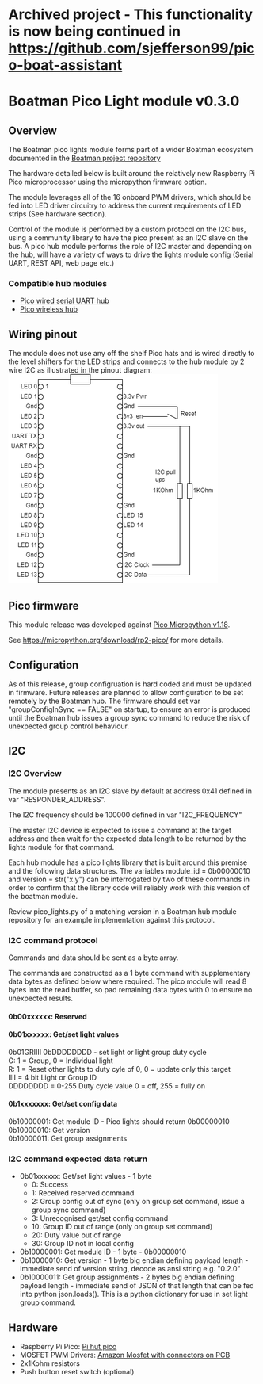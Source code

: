 # Archived project - This functionality is now being continued in https://github.com/sjefferson99/pico-boat-assistant

# Boatman Pico Light module v0.3.0

## Overview
The Boatman pico lights module forms part of a wider Boatman ecosystem documented in the [Boatman project repository](https://github.com/sjefferson99/Boatman-project)

The hardware detailed below is built around the relatively new Raspberry Pi Pico microprocessor using the micropython firmware option.

The module leverages all of the 16 onboard PWM drivers, which should be fed into LED driver circuitry to address the current requirements of LED strips (See hardware section).

Control of the module is performed by a custom protocol on the I2C bus, using a community library to have the pico present as an I2C slave on the bus.
A pico hub module performs the role of I2C master and depending on the hub, will have a variety of ways to drive the lights module config (Serial UART, REST API, web page etc.)

### Compatible hub modules
- [Pico wired serial UART hub](https://github.com/sjefferson99/Boatman-pico-uart-hub)
- [Pico wireless hub](https://github.com/sjefferson99/Boatman-pico-wireless-hub)

## Wiring pinout
The module does not use any off the shelf Pico hats and is wired directly to the level shifters for the LED strips and connects to the hub module by 2 wire I2C as illustrated in the pinout diagram:
![Pico lights pinout diagram](/LED%20PICO%20Pinout.drawio.png)

## Pico firmware
This module release was developed against [Pico Micropython v1.18](https://micropython.org/resources/firmware/rp2-pico-20220117-v1.18.uf2).

See https://micropython.org/download/rp2-pico/ for more details.

## Configuration
As of this release, group configruation is hard coded and must be updated in firmware. Future releases are planned to allow configuration to be set remotely by the Boatman hub. The firmware should set var "groupConfigInSync == FALSE" on startup, to ensure an error is produced until the Boatman hub issues a group sync command to reduce the risk of unexpected group control behaviour.

## I2C
### I2C Overview
The module presents as an I2C slave by default at address 0x41 defined in var "RESPONDER_ADDRESS".

The I2C frequency should be 100000 defined in var "I2C_FREQUENCY"

The master I2C device is expected to issue a command at the target address and then wait for the expected data length to be returned by the lights module for that command.

Each hub module has a pico lights library that is built around this premise and the following data structures. The variables module_id = 0b00000010 and version = str("x.y") can be interrogated by two of these commands in order to confirm that the library code will reliably work with this version of the boatman module.

Review pico_lights.py of a matching version in a Boatman hub module repository for an example implementation against this protocol.

### I2C command protocol
Commands and data should be sent as a byte array.

The commands are constructed as a 1 byte command with supplementary data bytes as defined below where required. The pico module will read 8 bytes into the read buffer, so pad remaining data bytes with 0 to ensure no unexpected results.

#### 0b00xxxxxx: Reserved
#### 0b01xxxxxx: Get/set light values
0b01GRIIII 0bDDDDDDDD - set light or light group duty cycle
<br>
G: 1 = Group, 0 = Individual light
<br>
R: 1 = Reset other lights to duty cyle of 0, 0 = update only this target
<br>
IIII = 4 bit Light or Group ID
<br>
DDDDDDDD = 0-255 Duty cycle value 0 = off, 255 = fully on

#### 0b1xxxxxxx: Get/set config data
0b10000001: Get module ID - Pico lights should return 0b00000010
<br>
0b10000010: Get version
<br>
0b10000011: Get group assignments

### I2C command expected data return
- 0b01xxxxxx: Get/set light values - 1 byte
  - 0: Success
  - 1: Received reserved command
  - 2: Group config out of sync (only on group set command, issue a group sync command)
  - 3: Unrecognised get/set config command
  - 10: Group ID out of range (only on group set command)
  - 20: Duty value out of range
  - 30: Group ID not in local config
- 0b10000001: Get module ID - 1 byte - 0b00000010
- 0b10000010: Get version - 1 byte big endian defining payload length - immediate send of version string, decode as ansi string e.g. "0.2.0"
- 0b10000011: Get group assignments - 2 bytes big endian defining payload length - immediate send of JSON of that length that can be fed into python json.loads(). This is a python dictionary for use in set light group command.

## Hardware
- Raspberry Pi Pico: [Pi hut pico](https://thepihut.com/products/raspberry-pi-pico)
- MOSFET PWM Drivers: [Amazon Mosfet with connectors on PCB](https://www.amazon.co.uk/gp/product/B07QVZK39F/ref=ppx_yo_dt_b_asin_title_o05_s00?ie=UTF8&psc=1)
- 2x1Kohm resistors
- Push button reset switch (optional)
